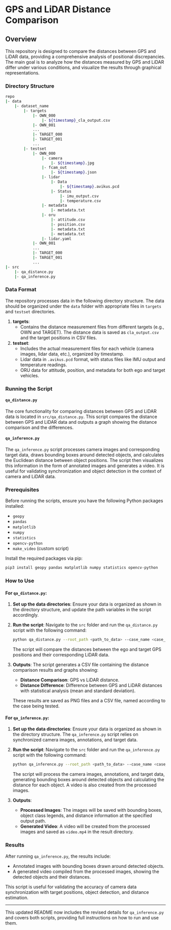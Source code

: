 # GPS and LiDAR Distance Comparison

## Overview

This repository is designed to compare the distances between GPS and LiDAR data, providing a comprehensive analysis of positional discrepancies. The main goal is to analyze how the distances measured by GPS and LiDAR differ under various conditions, and visualize the results through graphical representations.

### Directory Structure

```bash
repo
|- data
    |- dataset_name
        |- targets
            |- OWN_000
                |- ${timestamp}_cla_output.csv
            |- OWN_001
            ...
            |- TARGET_000
            |- TARGET_001
            ...
        |- testset
            |- OWN_000
                |- camera
                    |- ${timestamp}.jpg
                |- fcam_out
                    |- ${timestamp}.json
                |- lidar
                    |- Data
                        |- ${timestamp}.avikus.pcd
                    |- Status
                        |- imu_output.csv
                        |- temperature.csv
                |- metadata
                    |- metadata.txt
                |- oru
                    |- attitude.csv
                    |- position.csv
                    |- metadata.txt
                    |- metadata.txt
                |- lidar.yaml
            |- OWN_001
            ...
            |- TARGET_000
            |- TARGET_001
            ...
|- src
    |- qa_distance.py
    |- qa_inference.py
```

### Data Format

The repository processes data in the following directory structure. The data should be organized under the `data` folder with appropriate files in `targets` and `testset` directories.

1. **targets**:
    - Contains the distance measurement files from different targets (e.g., OWN and TARGET). The distance data is saved as `cla_output.csv` and the target positions in CSV files.
2. **testset**:
    - Includes the actual measurement files for each vehicle (camera images, lidar data, etc.), organized by timestamp.
    - Lidar data in `.avikus.pcd` format, with status files like IMU output and temperature readings.
    - ORU data for attitude, position, and metadata for both ego and target vehicles.

### Running the Script

#### `qa_distance.py`

The core functionality for comparing distances between GPS and LiDAR data is located in `src/qa_distance.py`. This script compares the distance between GPS and LiDAR data and outputs a graph showing the distance comparison and the differences.

#### `qa_inference.py`

The `qa_inference.py` script processes camera images and corresponding target data, draws bounding boxes around detected objects, and calculates the Euclidean distance between object positions. The script then visualizes this information in the form of annotated images and generates a video. It is useful for validating synchronization and object detection in the context of camera and LiDAR data.

### Prerequisites

Before running the scripts, ensure you have the following Python packages installed:

- `geopy`
- `pandas`
- `matplotlib`
- `numpy`
- `statistics`
- `opencv-python`
- `make_video` (custom script)

Install the required packages via pip:

```bash
pip3 install geopy pandas matplotlib numpy statistics opencv-python
```

### How to Use

#### For `qa_distance.py`:

1. **Set up the data directories**:
   Ensure your data is organized as shown in the directory structure, and update the path variables in the script accordingly.

2. **Run the script**:
   Navigate to the `src` folder and run the `qa_distance.py` script with the following command:

   ```bash
   python qa_distance.py --root_path <path_to_data> --case_name <case_name>
   ```

   The script will compare the distances between the ego and target GPS positions and their corresponding LiDAR data.

3. **Outputs**:
   The script generates a CSV file containing the distance comparison results and graphs showing:

   - **Distance Comparison**: GPS vs LiDAR distance.
   - **Distance Difference**: Difference between GPS and LiDAR distances with statistical analysis (mean and standard deviation).
   
   These results are saved as PNG files and a CSV file, named according to the case being tested.

#### For `qa_inference.py`:

1. **Set up the data directories**:
   Ensure your data is organized as shown in the directory structure. The `qa_inference.py` script relies on synchronized camera images, annotations, and target data.

2. **Run the script**:
   Navigate to the `src` folder and run the `qa_inference.py` script with the following command:

   ```bash
   python qa_inference.py --root_path <path_to_data> --case_name <case_name>
   ```

   The script will process the camera images, annotations, and target data, generating bounding boxes around detected objects and calculating the distance for each object. A video is also created from the processed images.

3. **Outputs**:
   - **Processed Images**: The images will be saved with bounding boxes, object class legends, and distance information at the specified output path.
   - **Generated Video**: A video will be created from the processed images and saved as `video.mp4` in the result directory.

### Results

After running `qa_inference.py`, the results include:

- Annotated images with bounding boxes drawn around detected objects.
- A generated video compiled from the processed images, showing the detected objects and their distances.

This script is useful for validating the accuracy of camera data synchronization with target positions, object detection, and distance estimation.

--- 

This updated README now includes the revised details for `qa_inference.py` and covers both scripts, providing full instructions on how to run and use them.